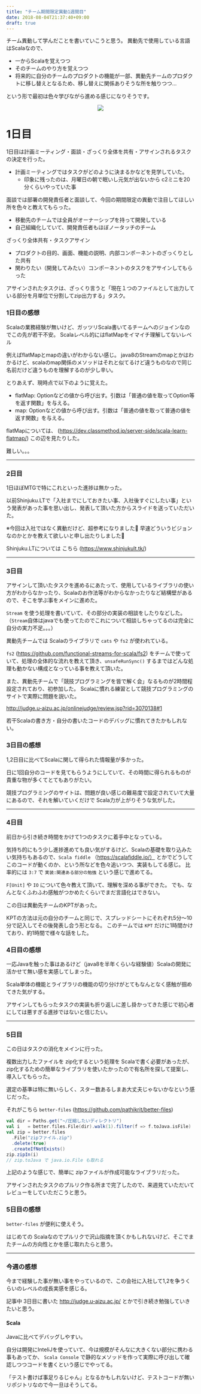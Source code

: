 ```yaml
---
title: "チーム期間限定異動1週間目"
date: 2018-08-04T21:37:40+09:00
draft: true
---
```


チーム異動して学んだことを書いていこうと思う。
異動先で使用している言語はScalaなので、

 - 一からScalaを覚えつつ
 - そのチームのやり方を覚えつつ
 - 将来的に自分のチームのプロダクトの機能が一部、異動先チームのプロダクトに移し替えとなるため、移し替えに関係ありそうな所を触りつつ…

 という形で最初は色々学びながら進める感じになりそうです。

<div align="center">
<img src="/images/scala-logo.png" "scalaロゴ">
</div>

# 1日目

1日目は計画ミーティング・面談・ざっくり全体を共有・アサインされるタスクの決定を行った。

- 計画ミーティングではタスクがどのように決まるかなどを見学していた。
  - 印象に残ったのは、月曜日の朝で眠いし元気が出ないから c2ミニを20分くらいやっていた事

面談では部署の開発責任者と面談して、今回の期間限定の異動で注目してほしい所を色々と教えてもらった。

 - 移動先のチームでは全員がオーナーシップを持って開発している
 - 自己組織化していて、開発責任者もほぼノータッチのチーム

ざっくり全体共有・タスクアサイン

 - プロダクトの目的、画面、機能の説明、内部コンポーネントのざっくりとした共有
 - 関わりたい（開発してみたい）コンポーネントのタスクをアサインしてもらった

アサインされたタスクは、ざっくり言うと「現在１つのファイルとして出力している部分を月単位で分割してzip出力する」タスク。

### 1日目の感想

Scalaの業務経験が無いけど、ガッツリScala書いてるチームへのジョインなのでこの先が若干不安。
Scalaレベル的にはflatMapをイマイチ理解してないレベル

例えばflatMapとmapの違いがわからない感じ。
java8のStreamのmapとかはわかるけど、scalaのmap関係のメソッドはそれと似てるけど違うものなので同じ名前だけど違うものを理解するのが少し辛い。

とりあえず、現時点で以下のように覚えた。

- flatMap: Optionなどの値から呼び出す。引数は「普通の値を取ってOption等を返す関数」を与える。
- map: Optionなどの値から呼び出す。引数は「普通の値を取って普通の値を返す関数」を与える。

flatMapについては、 (https://dev.classmethod.jp/server-side/scala-learn-flatmap/) この辺を見たりした。

難しい。。。

---

### 2日目

1日ほぼMTGで特にこれといった進捗は無かった。

以前Shinjuku.LTで「入社までにしておきたい事、入社後すぐにしたい事」という発表があった事を思い出し、発表して頂いた方からスライドを送っていただいた。

※今回は入社ではなく異動だけど、超参考になりました🙏 早速どういうビジョンなのかとかを教えて欲しいと申し出たりしました🙏

Shinjuku.LTについては こちら (https://www.shinjukult.tk/)

---

### 3日目

アサインして頂いたタスクを進めるにあたって、使用しているライブラリの使い方がわからなかったり、Scalaのお作法等がわからなかったりなど結構壁があるので、そこを学ぶ事をメインに進めた。

`Stream` を使う処理を書いていて、その部分の実装の相談をしたりなどした。（`Stream`自体はjavaでも使ってたのでこれについて相談しちゃってるのは完全に自分の実力不足。。。）

異動先チームでは Scalaのライブラリで `cats` や `fs2` が使われている。

`fs2` (https://github.com/functional-streams-for-scala/fs2) をチームで使っていて、処理の全体的な流れを教えて頂き、`unsafeRunSync()` するまではどんな処理も動かない構成となっている事を教えて頂いた。

また、異動先チームで「競技プログラミングを皆で解く会」なるものが2時間程設定されており、初参加した。
Scalaに慣れる練習として競技プログラミングのサイトで実際に問題を説いた。

http://judge.u-aizu.ac.jp/onlinejudge/review.jsp?rid=3070138#1

若干Scalaの書き方・自分の書いたコードのデバッグに慣れてきたかもしれない。

### 3日目の感想

1,2日目に比べてScalaに関して得られた情報量が多かった。

日に1回自分のコードを見てもらうようにしていて、その時間に得られるものが貴重な物が多くてとてもありがたい。

競技プログラミングのサイトは、問題が良い感じの難易度で設定されていて大量にあるので、それを解いていくだけで Scala力が上がりそうな気がした。

---

### 4日目

前日から引き続き時間をかけて1つのタスクに着手中となっている。

気持ち的にもう少し進捗進めても良い気がするけど、Scalaの基礎を取り込みたい気持ちもあるので、`Scala fiddle` （https://scalafiddle.io/） とかでどうしてこのコードが動くのか、という所などを色々追いつつ、実装もしてる感じ。
比率的には `3:7` で `実装:関連ある部分の勉強` という感じで進めてる。

`F[Unit]` や `IO` について色々教えて頂いて、理解を深める事ができた。
でも、なんとなくふわふわ感触がつかめたくらいでまだ言語化はできない。

この日は異動先チームのKPTがあった。

KPTの方法は元の自分のチームと同じで、スプレッドシートにそれぞれ5分〜10分で記入してその後発表し合う形となる。
このチームでは `KPT` だけに1時間かけており、約1時間で様々な話をした。

### 4日目の感想

一応Javaを触った事はあるけど（java8を半年くらいな経験値）Scalaの開発に活かせて無い感を実感してしまった。

Scala単体の機能とライブラリの機能の切り分けがとてもなんとなく感触が掴めてきた気がする。

アサインしてもらったタスクの実装も折り返しに差し掛かってきた感じで初心者にしては悪すぎる進捗ではないと信じたい。

---

### 5日目

この日はタスクの消化をメインに行った。

複数出力したファイルを zip化するという処理を Scalaで書く必要があったが、zip化するための簡単なライブラリを使いたかったので有名所を探して提案し、導入してもらった。

選定の基準は特に無いらしく、スター数あるしまあ大丈夫じゃないかなという感じだった。

それがこちら `better-files` (https://github.com/pathikrit/better-files)

```example.scala
val dir = Paths.get("~/圧縮したいディレクトリ")
val i   = better.files.File(dir).walk(1).filter(f => f.toJava.isFile)
val zip = better.files
  .File("zipファイル.zip")
  .delete(true)
  .createIfNotExists()
zip.zipIn(i)
// zip.toJava で java.io.File も取れる
```

上記のような感じで、簡単に zipファイルが作成可能なライブラリだった。

アサインされたタスクのプルリク作る所まで完了したので、来週見ていただいてレビューをしていただこうと思う。

### 5日目の感想

`better-files` が便利に使えそう。

はじめての Scalaなのでプルリクで沢山指摘を頂くかもしれないけど、そこでまたチームの方向性とかを感じ取れたらと思う。

---

### 今週の感想

今まで経験した事が無い事をやっているので、この会社に入社して1,2を争うくらいのレベルの成長実感を感じる。

記事中 3日目に書いた http://judge.u-aizu.ac.jp/ とかで引き続き勉強していきたいと思う。

#### Scala

Javaに比べてデバッグしやすい。

自分は開発にInteliJを使っていて、今は規模がそんなに大きくない部分に携わる事もあってか、 `Scala Console` で静的なメソッドを作って実際に呼び出して確認しつつコードを書くという感じでやってる。

「テスト書けば事足りるじゃん」となるかもしれないけど、テストコードが無いリポジトリなので今一旦はそうしてる。
